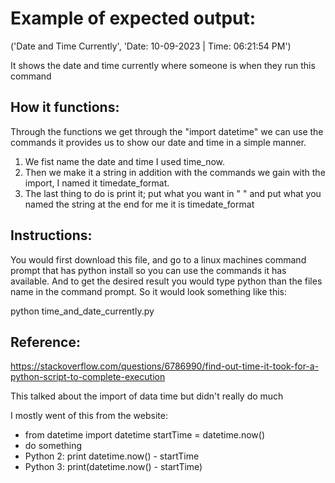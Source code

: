 # Example of expected output: 
('Date and Time Currently', 'Date: 10-09-2023 | Time: 06:21:54 PM')

It shows the date and time currently where someone is when they run this command

## How it functions: 
Through the functions we get through the "import datetime" we can use the commands it provides us to show our date and time in a simple manner.
1. We fist name the date and time I used time_now.
2. Then we make it a string in addition with the commands we gain with the import, I named it timedate_format.
3. The last thing to do is print it; put what you want in " " and put what you named the string at the end for me it is timedate_format

## Instructions: 
You would first download this file, and go to a linux machines command prompt that has python install so you can use the commands it has available. 
And to get the desired result you would type python than the files name in the command prompt. 
So it would look something like this: 

python time_and_date_currently.py

## Reference:
https://stackoverflow.com/questions/6786990/find-out-time-it-took-for-a-python-script-to-complete-execution 

This talked about the import of data time but didn't really do much

I mostly went of this from the website: 
- from datetime import datetime startTime = datetime.now() 
- do something 
- Python 2: print datetime.now() - startTime 
- Python 3: print(datetime.now() - startTime)
